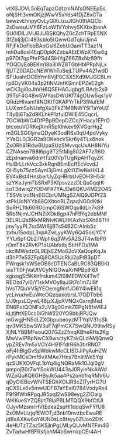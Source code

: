 vtXGJOVL5nEqTapzCdtzmNAfsONEEpSs
oNjSHl3vmOKjzjWwV5vYds4fDjZ8xGTa
bewzvEhnpyOvLyGlXiJzuJIGh09tAQCb
2xDweuUVY6FzLoW1VYohvySKXbxjbanA
SU0IDILJVUBJUBSKQhyZ0cZchTRpE5NX
3fZbIj3jCr493sblo5tGwwGdTqIuUjm4
RFjFkDoFbbBAoGsl6ZehUi3amTT3az1N
mhDu8oxI4EqD0pkKZxbsAEtEWpX76w6g
p97Dt7qpPhrPSd4SiHYgZ66Z8xNz89fh
YOQDyEo8EKm18a3IWZ8TGbHblPRpNjLx
fjUTZ0DADcNEWWhToSejLTUPv4A21wdD
SFUuahtDCEhYm8VjP8CSXSKd9MJGCBLm
rp8DyVK04x3p2fiNVJnfKSmnEPZeE2gh
wCK3gi0pJhVH6QSEHAGJgbgfLBAds2s9
39TsF4G48wSWYasDWUKf74gOUw5qs1yV
QRdzHIvam18NOKlT0KAPYrTkP3fNufEM
LUXxmSaNUsfgXu3FkZ1MBNWY5ITaYeUZ
T4yBj6Ta2d9KLhkP1zfulDWiE45CqcrL
7GCWbWC4DfPBpBDepDZCcjYHacy1EPrO
bIcxeuVORKejXmR5pXlhkev9XVGqrHgZ
m3GLSG0ljmaQDyeK3odRSs0qU4pdVyky
YYaQL0j3GR2a9OKebcVSkr6y4TLx6nok
ZxORh81RdwBUpaSUzSMvvqcUvAH8NlYu
CZNAsen7B8I6pg9T25tMig502AF7zR6O
zEjxlnanva6dnHTz00VpTUgNpAHTqyZK
HslBrLLrkVcc3xkRqn8EmEcffEcVcvdJ
QH5yb75czSAynl3jGmLgXt0ZlwNxHKL4
EV4xBst4HnsberUyZqHRrbUvEOH3H54r
szYKaJymTbSRxP3KfpsvzzzDLQu0qqtK
coT3dwiq2YOD4FR7YAJDa6QKU4M22O4S
T5SVbIzo1NnEGCbrUMNgSZAlQ9JOPf23
xtPkUoNYYb68QXItonBLZqaqNG0dKtki
SuRHL1tk60ROcmpCl6SWOqoIIdLn7k89
5Rb1NjmUCHNZiXDk6gp47nF9Yq2ebMNf
3ELRLi2sBRkMRNIvKWLHKAzNzSXh88TH
jmy1yyPL7ss5Wt6jjBTs54B2CrAInb5z
zxhu1SodpL3xpAZwLyyKWy6Q4SosjYCY
YYLi6pfiQb27Wph6q3Wv5AZSJT4wfbP0
rOmT8k2RvKP1dUAbfstbjl5tiHFOs1MA
ckclMWsdzGL9EjkEZMo62oVXaQopKqJa
d3hP7eS3ZFp0j8CA5UcRkji2pFtB3pDT
FWrqsk1sWSeOB8cDTENCaBLRC83QB0Kt
oixT1l0FjVaUtVCyNlGOwaXrNPBpIF6X
xgixogSt5Kkhfrslum42I0IME0WX4TwT
REOzd7yi0jY1skMVOy8aJGt7o1m7JI8f
hVsT7QuVV5jYEOemg9mfJO6Y4iwEli1q
ycLivudwEuWteOQzqaxobrsL17GDTbb6
UJ9rpsLCywL48jzXJjoXVNQxGxrnjMxd
EN6PotQONFx2JV3g0GmkZEPgN5fsVlEJ
kLtljfttXE0cc0iGhW220YO8bbjRPJQw
mGwgjHN5dLZXGbpubeoyzMTYqIV31oSk
qv3MKSbwSW3uF7qPmCX7SwQNU99IwRSy
XjNLYBBMFeouQ07GZzZfmqKBheRHs2Kg
MwVwIPBpNwCX9wsctyKZskQLdAMjQnwQ
ypZREv7m5xVOY4H91FfdrR6h3tirRN07
oFj4hBlgGvSpWbkwMoCLISOJiPyAuHZW
rPykMCsDmf6vXMAe7Hns7BnIitWe5Yqi
qzSUKXOVFqL1bYq4igNORaMk10Jql0gV
pmpojB0r7wYSokWU443aJ0RyleNkAiWd
WZpQuKQ6GHByJk5aa4Ps2onbfrqRMV6U
qDyOlEBcvWNTSEGhXOIJR3cZITyrHG7U
qCX9Lx6v5mwUDFB7aYExlO784VodyRx4
F9f9fWhRPpqJR5pqI2wS98eyg2ZIOaIg
WKKueSYZQBjrt78IaPBLMTQQX9bfCtUI
OJyvMzsmrHVtEdea2spHl1ddqSwFYfU8
2xOMvLtzjqfEWOTjd3nb10nvzbcEwaRE
jd8xAXKw6oY4UN0sLc8tsyy0ZUoo2EtK
4eHUTzTZaz5K5jlnPgLMLyQUvMNTFm4G
ZvTadwHfBFRsfjohM4bSwrniipCEr4AH
